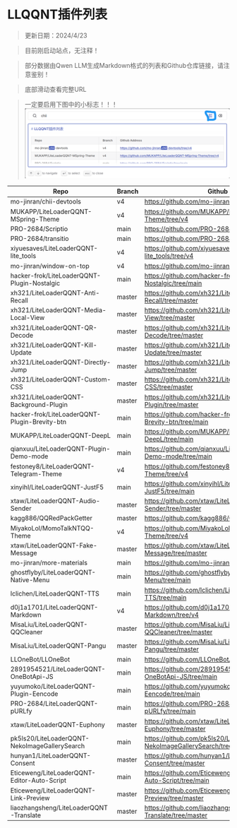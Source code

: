 # LLQQNT插件列表

> 更新日期：2024/4/23

> 目前刚启动站点，无注释！

> 部分数据由Qwen LLM生成Markdown格式的列表和Github仓库链接，请注意鉴别！

> 底部滑动查看完整URL

> 一定要启用下图中的小标志！！！
![Image](../public/image/2024-4-24-21-25.png "一定要启用这个小标志！")

| Repo | Branch | Github Address |
| --- | --- | --- |
| mo-jinran/chii-devtools | v4 | <https://github.com/mo-jinran/chii-devtools/tree/v4> |
| MUKAPP/LiteLoaderQQNT-MSpring-Theme | v4 | <https://github.com/MUKAPP/LiteLoaderQQNT-MSpring-Theme/tree/v4> |
| PRO-2684/Scriptio | main | <https://github.com/PRO-2684/Scriptio/tree/main> |
| PRO-2684/transitio | main | <https://github.com/PRO-2684/transitio/tree/main> |
| xiyuesaves/LiteLoaderQQNT-lite_tools | v4 | <https://github.com/xiyuesaves/LiteLoaderQQNT-lite_tools/tree/v4> |
| mo-jinran/window-on-top | v4 | <https://github.com/mo-jinran/window-on-top/tree/v4> |
| hacker-frok/LiteLoaderQQNT-Plugin-Nostalgic | main | <https://github.com/hacker-frok/LiteLoaderQQNT-Plugin-Nostalgic/tree/main> |
| xh321/LiteLoaderQQNT-Anti-Recall | master | <https://github.com/xh321/LiteLoaderQQNT-Anti-Recall/tree/master> |
| xh321/LiteLoaderQQNT-Media-Local-View | master | <https://github.com/xh321/LiteLoaderQQNT-Media-Local-View/tree/master> |
| xh321/LiteLoaderQQNT-QR-Decode | master | <https://github.com/xh321/LiteLoaderQQNT-QR-Decode/tree/master> |
| xh321/LiteLoaderQQNT-Kill-Update | master | <https://github.com/xh321/LiteLoaderQQNT-Kill-Update/tree/master> |
| xh321/LiteLoaderQQNT-Directly-Jump | master | <https://github.com/xh321/LiteLoaderQQNT-Directly-Jump/tree/master> |
| xh321/LiteLoaderQQNT-Custom-CSS | master | <https://github.com/xh321/LiteLoaderQQNT-Custom-CSS/tree/master> |
| xh321/LiteLoaderQQNT-Background-Plugin | master | <https://github.com/xh321/LiteLoaderQQNT-Background-Plugin/tree/master> |
| hacker-frok/LiteLoaderQQNT-Plugin-Brevity-btn | main | <https://github.com/hacker-frok/LiteLoaderQQNT-Plugin-Brevity-btn/tree/main> |
| MUKAPP/LiteLoaderQQNT-DeepL | main | <https://github.com/MUKAPP/LiteLoaderQQNT-DeepL/tree/main> |
| qianxuu/LiteLoaderQQNT-Plugin-Demo-mode | main | <https://github.com/qianxuu/LiteLoaderQQNT-Plugin-Demo-mode/tree/main> |
| festoney8/LiteLoaderQQNT-Telegram-Theme | v4 | <https://github.com/festoney8/LiteLoaderQQNT-Telegram-Theme/tree/v4> |
| xinyihl/LiteLoaderQQNT-JustF5 | main | <https://github.com/xinyihl/LiteLoaderQQNT-JustF5/tree/main> |
| xtaw/LiteLoaderQQNT-Audio-Sender | master | <https://github.com/xtaw/LiteLoaderQQNT-Audio-Sender/tree/master> |
| kagg886/QQRedPackGetter | master | <https://github.com/kagg886/QQRedPackGetter/tree/master> |
| MiyakoLol/MomoTalkNTQQ-Theme | v4 | <https://github.com/MiyakoLol/MomoTalkNTQQ-Theme/tree/v4> |
| xtaw/LiteLoaderQQNT-Fake-Message | master | <https://github.com/xtaw/LiteLoaderQQNT-Fake-Message/tree/master> |
| mo-jinran/more-materials | main | <https://github.com/mo-jinran/more-materials/tree/main> |
| ghostflyby/LiteLoaderQQNT-Native-Menu | main | <https://github.com/ghostflyby/LiteLoaderQQNT-Native-Menu/tree/main> |
| lclichen/LiteLoaderQQNT-TTS | main | <https://github.com/lclichen/LiteLoaderQQNT-TTS/tree/main> |
| d0j1a1701/LiteLoaderQQNT-Markdown | v4 | <https://github.com/d0j1a1701/LiteLoaderQQNT-Markdown/tree/v4> |
| MisaLiu/LiteLoaderQQNT-QQCleaner | master | <https://github.com/MisaLiu/LiteLoaderQQNT-QQCleaner/tree/master> |
| MisaLiu/LiteLoaderQQNT-Pangu | master | <https://github.com/MisaLiu/LiteLoaderQQNT-Pangu/tree/master> |
| LLOneBot/LLOneBot | main | <https://github.com/LLOneBot/LLOneBot/tree/main> |
| 2891954521/LiteLoaderQQNT-OneBotApi-JS | main | <https://github.com/2891954521/LiteLoaderQQNT-OneBotApi-JS/tree/main> |
| yuyumoko/LiteLoaderQQNT-Plugin-Eencode | main | <https://github.com/yuyumoko/LiteLoaderQQNT-Plugin-Eencode/tree/main> |
| PRO-2684/LiteLoaderQQNT-pURLfy | main | <https://github.com/PRO-2684/LiteLoaderQQNT-pURLfy/tree/main> |
| xtaw/LiteLoaderQQNT-Euphony | master | <https://github.com/xtaw/LiteLoaderQQNT-Euphony/tree/master> |
| pk5ls20/LiteLoaderQQNT-NekoImageGallerySearch | main | <https://github.com/pk5ls20/LiteLoaderQQNT-NekoImageGallerySearch/tree/main> |
| hunyan1/LiteLoaderQQNT-Consent | master | <https://github.com/hunyan1/LiteLoaderQQNT-Consent/tree/master> |
| Eticeweng/LiteLoaderQQNT-Editor-Auto-Script | main | <https://github.com/Eticeweng/LiteLoaderQQNT-Editor-Auto-Script/tree/main> |
| Eticeweng/LiteLoaderQQNT-Link-Preview | master | <https://github.com/Eticeweng/LiteLoaderQQNT-Link-Preview/tree/master> |
| liaozhangsheng/LiteLoaderQQNT-Translate | master | <https://github.com/liaozhangsheng/LiteLoaderQQNT-Translate/tree/master> |